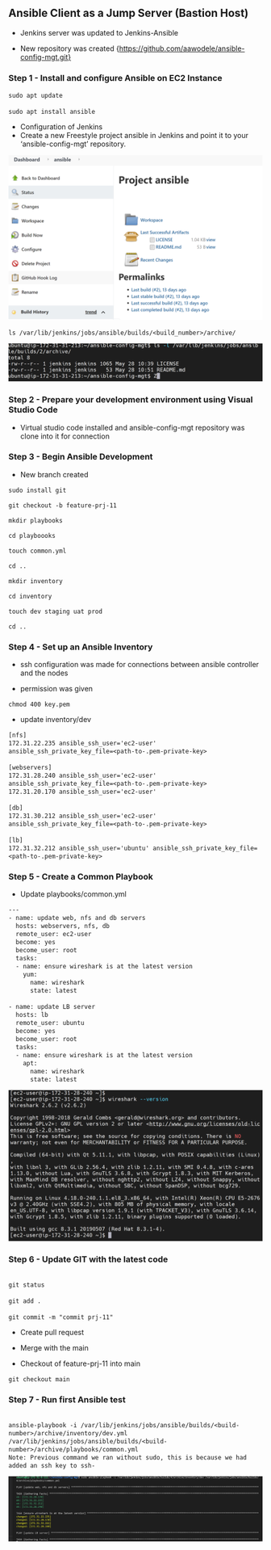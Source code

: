 
## Ansible Client as a Jump Server (Bastion Host)

* Jenkins server was updated to Jenkins-Ansible

* New repository was created
{https://github.com/aawodele/ansible-config-mgt.git}


### Step 1 - Install and configure Ansible on EC2 Instance


```
sudo apt update

sudo apt install ansible
```

* Configuration of Jenkins
* Create a new Freestyle project ansible in Jenkins and point it to your ‘ansible-config-mgt’ repository.

![Image](Images//prj-11-ansible.png)

```
ls /var/lib/jenkins/jobs/ansible/builds/<build_number>/archive/
```

![Image](Images//prj-11-test.png)


### Step 2 - Prepare your development environment using Visual Studio Code

* Virtual studio code installed and ansible-config-mgt repository was clone into it for connection


### Step 3 - Begin Ansible Development

* New branch created
```
sudo install git
```
```
git checkout -b feature-prj-11
```
```
mkdir playbooks
```
```
cd playboooks
```
```
touch common.yml
```
```
cd ..
```
```
mkdir inventory
```
```
cd inventory
```
```
touch dev staging uat prod
```
```
cd ..
```

### Step 4 - Set up an Ansible Inventory

* ssh configuration was made for connections between ansible controller and the nodes

* permission was given
```
chmod 400 key.pem
```

* update inventory/dev

```
[nfs]
172.31.22.235 ansible_ssh_user='ec2-user' ansible_ssh_private_key_file=<path-to-.pem-private-key>

[webservers]
172.31.28.240 ansible_ssh_user='ec2-user' ansible_ssh_private_key_file=<path-to-.pem-private-key>
172.31.20.170 ansible_ssh_user='ec2-user'

[db]
172.31.30.212 ansible_ssh_user='ec2-user' ansible_ssh_private_key_file=<path-to-.pem-private-key>

[lb]
172.31.32.212 ansible_ssh_user='ubuntu' ansible_ssh_private_key_file=<path-to-.pem-private-key>
```


### Step 5 - Create a Common Playbook

* Update playbooks/common.yml

```
---
- name: update web, nfs and db servers
  hosts: webservers, nfs, db
  remote_user: ec2-user
  become: yes
  become_user: root
  tasks:
  - name: ensure wireshark is at the latest version
    yum:
      name: wireshark
      state: latest

- name: update LB server
  hosts: lb
  remote_user: ubuntu
  become: yes
  become_user: root
  tasks:
  - name: ensure wireshark is at the latest version
    apt:
      name: wireshark
      state: latest
```

![Image](Images//prj-11-wireshark.png)


### Step 6 - Update GIT with the latest code

```

git status

git add .

git commit -m "commit prj-11"
```

* Create pull request

* Merge with the main
* Checkout of feature-prj-11 into main

```
git checkout main
```

### Step 7 - Run first Ansible test

```

ansible-playbook -i /var/lib/jenkins/jobs/ansible/builds/<build-number>/archive/inventory/dev.yml /var/lib/jenkins/jobs/ansible/builds/<build-number>/archive/playbooks/common.yml
Note: Previous command we ran without sudo, this is because we had added an ssh key to ssh-
```

![Image](Images//prj-11-output.png)




